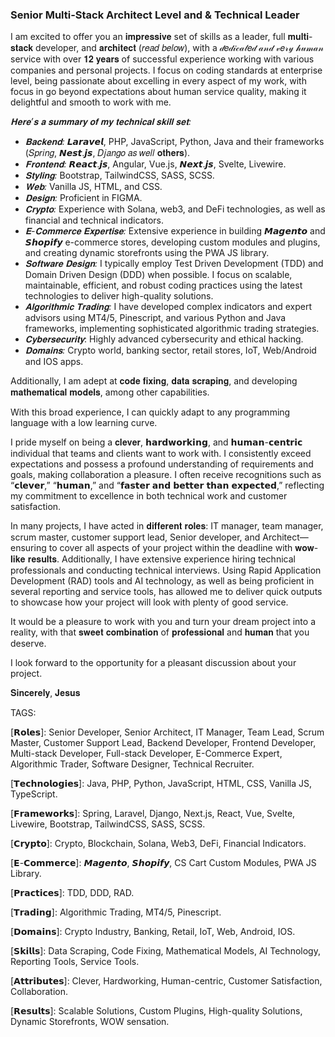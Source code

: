 <h3>Senior Multi-Stack Architect Level and & Technical Leader </h3>

I am excited to offer you an 𝐢𝐦𝐩𝐫𝐞𝐬𝐬𝐢𝐯𝐞 set of skills as a leader, full 𝐦𝐮𝐥𝐭𝐢-𝐬𝐭𝐚𝐜𝐤 developer, and 𝐚𝐫𝐜𝐡𝐢𝐭𝐞𝐜𝐭 (𝑟𝑒𝑎𝑑 𝑏𝑒𝑙𝑜𝑤), with a 𝒹𝑒𝒹𝒾𝒸𝒶𝓉𝑒𝒹 𝒶𝓃𝒹 𝓋𝑒𝓇𝓎 𝒽𝓊𝓂𝒶𝓃 service with over 𝟏𝟐 𝐲𝐞𝐚𝐫𝐬 of successful experience working with various companies and personal projects. I focus on coding standards at enterprise level, being passionate about excelling in every aspect of my work, with focus in go beyond expectations about human service quality, making it delightful and smooth to work with me.

*𝐇𝐞𝐫𝐞’𝐬 𝐚 𝐬𝐮𝐦𝐦𝐚𝐫𝐲 𝐨𝐟 𝐦𝐲 𝐭𝐞𝐜𝐡𝐧𝐢𝐜𝐚𝐥 𝐬𝐤𝐢𝐥𝐥 𝐬𝐞𝐭:*

- *𝐁𝐚𝐜𝐤𝐞𝐧𝐝:* 𝙇𝙖𝙧𝙖𝙫𝙚𝙡, PHP, JavaScript, Python, Java and their frameworks (𝑆𝑝𝑟𝑖𝑛𝑔, 𝙉𝙚𝙨𝙩.𝙟𝙨, 𝐷𝑗𝑎𝑛𝑔𝑜 𝑎𝑠 𝑤𝑒𝑙𝑙 𝐨𝐭𝐡𝐞𝐫𝐬).
- *𝐅𝐫𝐨𝐧𝐭𝐞𝐧𝐝:* 𝙍𝙚𝙖𝙘𝙩.𝙟𝙨, Angular, Vue.js, 𝙉𝙚𝙭𝙩.𝙟𝙨, Svelte, Livewire.
- *𝐒𝐭𝐲𝐥𝐢𝐧𝐠:* Bootstrap, TailwindCSS, SASS, SCSS.
- *𝐖𝐞𝐛:* Vanilla JS, HTML, and CSS.
- *𝐃𝐞𝐬𝐢𝐠𝐧:* Proficient in FIGMA.
- *𝐂𝐫𝐲𝐩𝐭𝐨:* Experience with Solana, web3, and DeFi technologies, as well as financial and technical indicators.
- *𝐄-𝐂𝐨𝐦𝐦𝐞𝐫𝐜𝐞 𝐄𝐱𝐩𝐞𝐫𝐭𝐢𝐬𝐞:* Extensive experience in building 𝙈𝙖𝙜𝙚𝙣𝙩𝙤 and 𝙎𝙝𝙤𝙥𝙞𝙛𝙮 e-commerce stores, developing custom modules and plugins, and creating dynamic storefronts using the PWA JS library.
- *𝐒𝐨𝐟𝐭𝐰𝐚𝐫𝐞 𝐃𝐞𝐬𝐢𝐠𝐧:* I typically employ Test Driven Development (TDD) and Domain Driven Design (DDD) when possible. I focus on scalable, maintainable, efficient, and robust coding practices using the latest technologies to deliver high-quality solutions.
- *𝐀𝐥𝐠𝐨𝐫𝐢𝐭𝐡𝐦𝐢𝐜 𝐓𝐫𝐚𝐝𝐢𝐧𝐠:* I have developed complex indicators and expert advisors using MT4/5, Pinescript, and various Python and Java frameworks, implementing sophisticated algorithmic trading strategies.
- *𝐂𝐲𝐛𝐞𝐫𝐬𝐞𝐜𝐮𝐫𝐢𝐭𝐲*: Highly advanced cybersecurity and ethical hacking.
- *𝐃𝐨𝐦𝐚𝐢𝐧𝐬:* Crypto world, banking sector, retail stores, IoT, Web/Android and IOS apps.

Additionally, I am adept at 𝐜𝐨𝐝𝐞 𝐟𝐢𝐱𝐢𝐧𝐠, 𝐝𝐚𝐭𝐚 𝐬𝐜𝐫𝐚𝐩𝐢𝐧𝐠, and developing 𝐦𝐚𝐭𝐡𝐞𝐦𝐚𝐭𝐢𝐜𝐚𝐥 𝐦𝐨𝐝𝐞𝐥𝐬, among other capabilities.

With this broad experience, I can quickly adapt to any programming language with a low learning curve.

I pride myself on being a 𝐜𝐥𝐞𝐯𝐞𝐫, 𝗵𝗮𝗿𝗱𝘄𝗼𝗿𝗸𝗶𝗻𝗴, and 𝗵𝘂𝗺𝗮𝗻-𝗰𝗲𝗻𝘁𝗿𝗶𝗰 individual that teams and clients want to work with. I consistently exceed expectations and possess a profound understanding of requirements and goals, making collaboration a pleasure. I often receive recognitions such as “𝗰𝗹𝗲𝘃𝗲𝗿,” “𝗵𝘂𝗺𝗮𝗻,” and “𝗳𝗮𝘀𝘁𝗲𝗿 𝗮𝗻𝗱 𝗯𝗲𝘁𝘁𝗲𝗿 𝘁𝗵𝗮𝗻 𝗲𝘅𝗽𝗲𝗰𝘁𝗲𝗱,” reflecting my commitment to excellence in both technical work and customer satisfaction.

In many projects, I have acted in 𝐝𝐢𝐟𝐟𝐞𝐫𝐞𝐧𝐭 𝐫𝐨𝐥𝐞𝐬: IT manager, team manager, scrum master, customer support lead, Senior developer, and Architect—ensuring to cover all aspects of your project within the deadline with 𝐰𝐨𝐰-𝐥𝐢𝐤𝐞 𝐫𝐞𝐬𝐮𝐥𝐭𝐬. Additionally, I have extensive experience hiring technical professionals and conducting technical interviews. Using Rapid Application Development (RAD) tools and AI technology, as well as being proficient in several reporting and service tools, has allowed me to deliver quick outputs to showcase how your project will look with plenty of good service.

It would be a pleasure to work with you and turn your dream project into a reality, with that 𝐬𝐰𝐞𝐞𝐭 𝐜𝐨𝐦𝐛𝐢𝐧𝐚𝐭𝐢𝐨𝐧 of 𝐩𝐫𝐨𝐟𝐞𝐬𝐬𝐢𝐨𝐧𝐚𝐥 and 𝐡𝐮𝐦𝐚𝐧 that you deserve.

I look forward to the opportunity for a pleasant discussion about your project.

𝐒𝐢𝐧𝐜𝐞𝐫𝐞𝐥𝐲,
𝐉𝐞𝐬𝐮𝐬

TAGS:
<p>[𝗥𝗼𝗹𝗲𝘀]: Senior Developer, Senior Architect, IT Manager, Team Lead, Scrum Master, Customer Support Lead, Backend Developer, Frontend Developer, Multi-stack Developer, Full-stack Developer, E-Commerce Expert, Algorithmic Trader, Software Designer, Technical Recruiter.</p>
<p>[𝗧𝗲𝗰𝗵𝗻𝗼𝗹𝗼𝗴𝗶𝗲𝘀]: Java, PHP, Python, JavaScript, HTML, CSS, Vanilla JS, TypeScript.</p>
<p>[𝗙𝗿𝗮𝗺𝗲𝘄𝗼𝗿𝗸𝘀]: Spring, Laravel, Django, Next.js, React, Vue, Svelte, Livewire, Bootstrap, TailwindCSS, SASS, SCSS.</p>
<p>[𝗖𝗿𝘆𝗽𝘁𝗼]: Crypto, Blockchain, Solana, Web3, DeFi, Financial Indicators.</p>
<p>[𝗘-𝗖𝗼𝗺𝗺𝗲𝗿𝗰𝗲]: 𝙈𝙖𝙜𝙚𝙣𝙩𝙤, 𝙎𝙝𝙤𝙥𝙞𝙛𝙮, CS Cart Custom Modules, PWA JS Library.</p>
<p>[𝗣𝗿𝗮𝗰𝘁𝗶𝗰𝗲𝘀]: TDD, DDD, RAD.</p>
<p>[𝗧𝗿𝗮𝗱𝗶𝗻𝗴]: Algorithmic Trading, MT4/5, Pinescript.</p>
<p>[𝗗𝗼𝗺𝗮𝗶𝗻𝘀]: Crypto Industry, Banking, Retail, IoT, Web, Android, IOS.</p>
<p>[𝗦𝗸𝗶𝗹𝗹𝘀]: Data Scraping, Code Fixing, Mathematical Models, AI Technology, Reporting Tools, Service Tools.</p>
<p>[𝗔𝘁𝘁𝗿𝗶𝗯𝘂𝘁𝗲𝘀]: Clever, Hardworking, Human-centric, Customer Satisfaction, Collaboration.</p>
<p>[𝗥𝗲𝘀𝘂𝗹𝘁𝘀]: Scalable Solutions, Custom Plugins, High-quality Solutions, Dynamic Storefronts, WOW sensation.</p>
